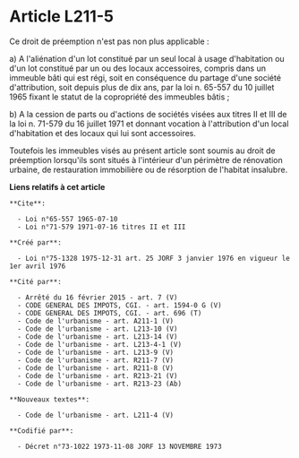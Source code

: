 # Article L211-5

Ce droit de préemption n'est pas non plus applicable :

a) A l'aliénation d'un lot constitué par un seul local à usage d'habitation ou d'un lot constitué par un ou des locaux
accessoires, compris dans un immeuble bâti qui est régi, soit en conséquence du partage d'une société d'attribution, soit
depuis plus de dix ans, par la loi n. 65-557 du 10 juillet 1965 fixant le statut de la copropriété des immeubles bâtis ;

b) A la cession de parts ou d'actions de sociétés  visées aux titres II et III de la loi n. 71-579 du 16 juillet 1971 et
donnant vocation à l'attribution d'un local d'habitation et des locaux qui lui sont accessoires.

Toutefois les immeubles visés au présent article sont soumis au droit de préemption lorsqu'ils sont situés à l'intérieur d'un
périmètre de rénovation urbaine, de restauration immobilière ou de résorption de l'habitat insalubre.

**Liens relatifs à cet article**

	**Cite**:

	  - Loi n°65-557 1965-07-10
	  - Loi n°71-579 1971-07-16 titres II et III

	**Créé par**:

	  - Loi n°75-1328 1975-12-31 art. 25 JORF 3 janvier 1976 en vigueur le 1er avril 1976

	**Cité par**:

	  - Arrêté du 16 février 2015 - art. 7 (V)
	  - CODE GENERAL DES IMPOTS, CGI. - art. 1594-0 G (V)
	  - CODE GENERAL DES IMPOTS, CGI. - art. 696 (T)
	  - Code de l'urbanisme - art. A211-1 (V)
	  - Code de l'urbanisme - art. L213-10 (V)
	  - Code de l'urbanisme - art. L213-14 (V)
	  - Code de l'urbanisme - art. L213-4-1 (V)
	  - Code de l'urbanisme - art. L213-9 (V)
	  - Code de l'urbanisme - art. R211-7 (V)
	  - Code de l'urbanisme - art. R211-8 (V)
	  - Code de l'urbanisme - art. R213-21 (V)
	  - Code de l'urbanisme - art. R213-23 (Ab)

	**Nouveaux textes**:

	  - Code de l'urbanisme - art. L211-4 (V)

	**Codifié par**:

	  - Décret n°73-1022 1973-11-08 JORF 13 NOVEMBRE 1973
